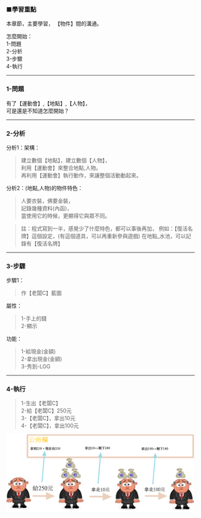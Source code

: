### ■學習重點
本章節，主要學習，
【物件】間的溝通。

怎麼開始：  
1-問題  
2-分析  
3-步驟  
4-執行

---
### 1-問題
有了【運動會】,【地點】,【人物】，  
可是還是不知道怎麼開始？  

---
### 2-分析

分析1：架構：  
> 建立數個【地點】，建立數個【人物】，  
> 利用【運動會】來整合地點,人物。  
> 再利用【運動會】執行動作，來讓整個活動動起來。  

分析2：(地點,人物)的物件特色：  
> 人要衣裝，佛要金裝，  
> 記錄幾種資料(內函)，  
> 當使用它的時候，更顯得它與眾不同。  
  
> 註：程式寫到一半，感覺少了什麼特色，都可以事後再加，
> 例如：【復活名牌】這個設定，(有這個道具，可以再重新參與遊戲)
> 在地點_水池，可以記錄有【復活名牌】


---
### 3-步驟

步驟1：
> 作【老闆C】藍圖

屬性：
> 1-手上的錢  
> 2-顯示

功能：
> 1-給現金(金額)  
> 2-拿出現金(金額)  
> 3-秀到-LOG

---
### 4-執行

> 1-生出【老闆C】  
> 2-給【老闆C】250元  
> 3-【老闆C】，拿出10元  
> 4-【老闆C】，拿出100元

![](/assets/002_3_拿出錢_還要自己公佈_20170802.PNG)

